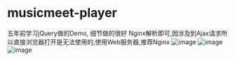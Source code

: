 # musicmeet-player
五年前学习jQuery做的Demo, 细节做的很好
Nginx解析即可,因涉及到Ajax请求所以直接浏览器打开是无法使用的,使用Web服务器,推荐Nginx
![image](https://user-images.githubusercontent.com/57489136/149774195-61b7328f-9c95-44ef-983c-bfbb14b78bfa.png)
![image](https://user-images.githubusercontent.com/57489136/149774274-0c28432d-7058-411b-a4ef-7ff636890140.png)
![image](https://user-images.githubusercontent.com/57489136/149774315-b2d170f5-efd8-473c-aba6-fd34117b09d1.png)
